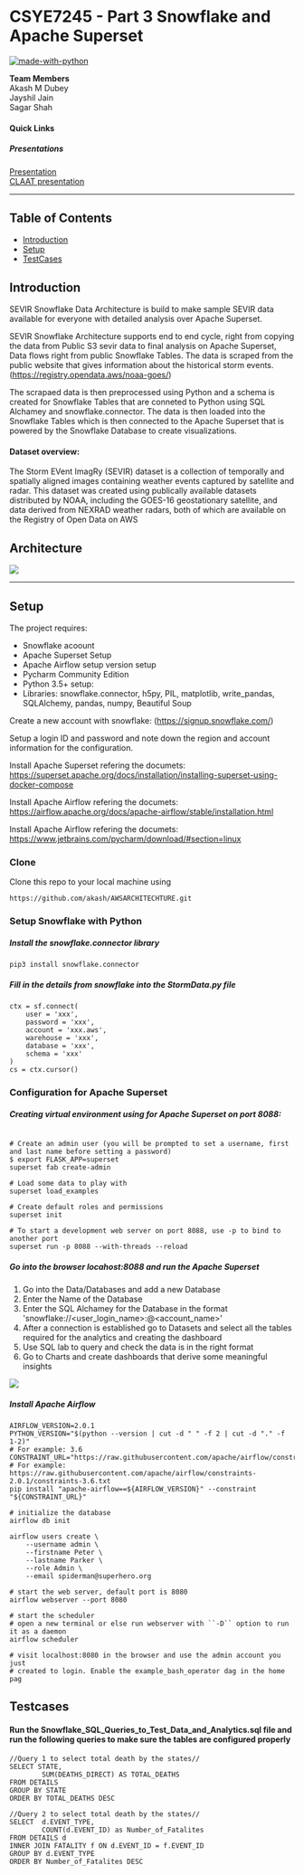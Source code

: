 # CSYE7245 - Part 3 Snowflake and Apache Superset


[![made-with-python](https://img.shields.io/badge/Made%20with-Python-1f425f.svg)](https://www.python.org/)

**Team Members**<br />
Akash M Dubey <br />
Jayshil Jain <br />
Sagar Shah <br/>

#### Quick Links

##### Presentations <br />
[Presentation](https://docs.google.com/document/d/1lazIbEe9S3NOoDNHNNhBujKwwu4JMAiNEUhc0Jr0onM/edit#heading=h.ejimkgfvmpx9)<br />
[CLAAT presentation](
https://codelabs-preview.appspot.com/?file_id=1lazIbEe9S3NOoDNHNNhBujKwwu4JMAiNEUhc0Jr0onM#0)<br />

---

## Table of Contents

- [Introduction](#introduction)
- [Setup](#setup)
- [TestCases](#testcases)


## Introduction

SEVIR Snowflake Data Architecture is build to make sample SEVIR data available for everyone with detailed analysis over Apache Superset.

SEVIR Snowflake Architecture supports end to end cycle, right from copying the data from Public S3 sevir data to final analysis on Apache Superset, Data flows right from public Snowflake Tables. The data is scraped from the public website that gives information about the historical storm events. (https://registry.opendata.aws/noaa-goes/)

The scrapaed data is then preprocessed using Python and a schema is created for Snowflake Tables that are conneted to Python using SQL Alchamey and snowflake.connector.
The data is then loaded into the Snowflake Tables which is then connected to the Apache Superset that is powered by the Snowflake Database to create visualizations.



#### Dataset overview: 

The Storm EVent ImagRy (SEVIR) dataset is a collection of temporally and spatially aligned images containing weather events captured by satellite and radar. This dataset was created using publically available datasets distributed by NOAA, including the GOES-16 geostationary satellite, and data derived from NEXRAD weather radars, both of which are available on the Registry of Open Data on AWS 



## Architecture 

![](img/SEVIR_Snowflake_architecture.jpg)

---


## Setup

The project requires: 

- Snowflake acoount
- Apache Superset Setup 
- Apache Airflow setup version setup
- Pycharm Community Edition
- Python 3.5+ setup:
- Libraries: snowflake.connector, h5py, PIL, matplotlib, write_pandas, SQLAlchemy, pandas, numpy, Beautiful Soup


Create a new account with snowflake: (https://signup.snowflake.com/)

Setup a login ID and password and note down the region and account information for the configuration.

Install Apache Superset refering the documets: https://superset.apache.org/docs/installation/installing-superset-using-docker-compose

Install Apache Airflow refering the documets: https://airflow.apache.org/docs/apache-airflow/stable/installation.html

Install Apache Airflow refering the documets: https://www.jetbrains.com/pycharm/download/#section=linux


### Clone

Clone this repo to your local machine using 
```
https://github.com/akash/AWSARCHITECHTURE.git 
```
 

### Setup Snowflake with Python

##### Install the snowflake.connector library 

```shell 
pip3 install snowflake.connector
```
##### Fill in the details from snowflake into the StormData.py file

```shell
ctx = sf.connect(
    user = 'xxx',
    password = 'xxx',
    account = 'xxx.aws',
    warehouse = 'xxx',
    database = 'xxx',
    schema = 'xxx'
)
cs = ctx.cursor()
```

### Configuration for Apache Superset 

##### Creating virtual environment using for Apache Superset on port 8088:

```shell

# Create an admin user (you will be prompted to set a username, first and last name before setting a password)
$ export FLASK_APP=superset
superset fab create-admin

# Load some data to play with
superset load_examples

# Create default roles and permissions
superset init

# To start a development web server on port 8088, use -p to bind to another port
superset run -p 8088 --with-threads --reload
```

##### Go into the browser locahost:8088 and run the Apache Superset

1. Go into the Data/Databases and add a new Database
2. Enter the Name of the Database
3. Enter the SQL Alchamey for the Database in the format 'snowflake://<user_login_name>:<password>@<account_name>'
4. After a connection is established go to Datasets and select all the tables required for the analytics and creating the dashboard
5. Use SQL lab to query and check the data is in the right format
6. Go to Charts and create dashboards that derive some meaningful insights

![](img/Apache_Superset_dashboard.jpg)


##### Install Apache Airflow

```
AIRFLOW_VERSION=2.0.1
PYTHON_VERSION="$(python --version | cut -d " " -f 2 | cut -d "." -f 1-2)"
# For example: 3.6
CONSTRAINT_URL="https://raw.githubusercontent.com/apache/airflow/constraints-${AIRFLOW_VERSION}/constraints-${PYTHON_VERSION}.txt"
# For example: https://raw.githubusercontent.com/apache/airflow/constraints-2.0.1/constraints-3.6.txt
pip install "apache-airflow==${AIRFLOW_VERSION}" --constraint "${CONSTRAINT_URL}"

# initialize the database
airflow db init

airflow users create \
    --username admin \
    --firstname Peter \
    --lastname Parker \
    --role Admin \
    --email spiderman@superhero.org

# start the web server, default port is 8080
airflow webserver --port 8080

# start the scheduler
# open a new terminal or else run webserver with ``-D`` option to run it as a daemon
airflow scheduler

# visit localhost:8080 in the browser and use the admin account you just
# created to login. Enable the example_bash_operator dag in the home pag
```


## Testcases

#### Run the Snowflake_SQL_Queries_to_Test_Data_and_Analytics.sql file and run the following queries to make sure the tables are configured properly

```
//Query 1 to select total death by the states//
SELECT STATE, 
        SUM(DEATHS_DIRECT) AS TOTAL_DEATHS
FROM DETAILS
GROUP BY STATE
ORDER BY TOTAL_DEATHS DESC

//Query 2 to select total death by the states//
SELECT  d.EVENT_TYPE,  
        COUNT(d.EVENT_ID) as Number_of_Fatalites
FROM DETAILS d
INNER JOIN FATALITY f ON d.EVENT_ID = f.EVENT_ID
GROUP BY d.EVENT_TYPE
ORDER BY Number_of_Fatalites DESC
```